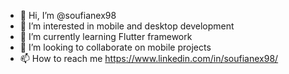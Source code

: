 - 👋 Hi, I’m @soufianex98
- 👀 I’m interested in mobile and desktop development
- 🌱 I’m currently learning Flutter framework
- 💞️ I’m looking to collaborate on mobile projects
- 📫 How to reach me https://www.linkedin.com/in/soufianex98/

<!---
soufianex98/soufianex98 is a ✨ special ✨ repository because its `README.md` (this file) appears on your GitHub profile.
You can click the Preview link to take a look at your changes.
--->
